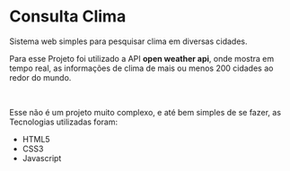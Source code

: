 <h1>Consulta Clima</h1>

<p> 
  Sistema web simples para pesquisar clima em diversas cidades. 
</p>

<p>
  Para esse Projeto foi utilizado a API <strong>open weather api</strong>, onde mostra em tempo real,
  as informações de clima de mais ou menos 200 cidades ao redor do mundo.
</p>
<br>
<p>
  Esse não é um projeto muito complexo, e até bem simples de se fazer, as Tecnologias utilizadas foram:
  <ul>
    <li>HTML5</li>
    <li>CSS3</li>
    <li>Javascript</li>
  </ul>
</p> 

